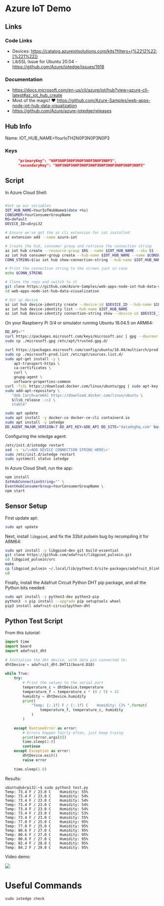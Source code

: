 # Azure IoT Demo

## Links

### Code Links

* Devices: https://catalog.azureiotsolutions.com/kits?filters={%2212%22:[%221%22]}
* LibSSL Issue for Ubuntu 20.04 - https://github.com/Azure/iotedge/issues/1918

### Documentation

* https://docs.microsoft.com/en-us/cli/azure/iot/hub?view=azure-cli-latest#az_iot_hub_create
* Most of the magic! ❤️ https://github.com/Azure-Samples/web-apps-node-iot-hub-data-visualization
* https://github.com/Azure/azure-iotedge/releases


## Hub Info

Name: 
IOT_HUB_NAME=YourIoTH2N0P3N0P3N0P3

### Keys

```json
      "primaryKey": "N0P3N0P3N0P3N0P3N0P3N0P3N0P3",
      "secondaryKey": "N0P3N0P3N0P3N0P3N0P3N0P3N0P3N0P3N0P3N0P3"
```

## Script

In Azure Cloud Shell: 

```bash

#Set up our variables
IOT_HUB_NAME=YourIoTHubName$(date +%s)
CONSUMER=YourConsumerGroupName
RG=default
DEVICE_ID=ubrpi32

# Ensure we've got the az cli extension for iot installed
az extension add --name azure-iot

# Create the hub, consumer group and retrieve the connection string
az iot hub create --resource-group $RG --name $IOT_HUB_NAME --sku S1 --partition-count 2
az iot hub consumer-group create --hub-name $IOT_HUB_NAME --name $CONSUMER
CONN_STRING=$(az iot hub show-connection-string --hub-name $IOT_HUB_NAME --policy-name service)

# Print the connection string to the screen just in case
echo $CONN_STRING

# Clone the repo and switch to it
git clone https://github.com/Azure-Samples/web-apps-node-iot-hub-data-visualization.git
cd web-apps-node-iot-hub-data-visualization

# Set up device
az iot hub device-identity create --device-id $DEVICE_ID --hub-name $IOT_HUB_NAME --edge-enabled
az iot hub device-identity list --hub-name $IOT_HUB_NAME
az iot hub device-identity connection-string show --device-id $DEVICE_ID --hub-name $IOT_HUB_NAME

```

On your Raspberry Pi 3/4 or simulator running Ubuntu 18.04.5 on ARM64:

```bash
DD_API=""
curl https://packages.microsoft.com/keys/microsoft.asc | gpg --dearmor > microsoft.gpg
sudo cp ./microsoft.gpg /etc/apt/trusted.gpg.d/

curl https://packages.microsoft.com/config/ubuntu/18.04/multiarch/prod.list > ./microsoft-prod.list
sudo cp ./microsoft-prod.list /etc/apt/sources.list.d/
sudo apt-get install -y \
    apt-transport-https \
    ca-certificates \
    curl \
    gnupg-agent \
    software-properties-common
curl -fsSL https://download.docker.com/linux/ubuntu/gpg | sudo apt-key add -
sudo add-apt-repository \
   "deb [arch=arm64] https://download.docker.com/linux/ubuntu \
   $(lsb_release -cs) \
   stable"

sudo apt update
sudo apt install -y docker-ce docker-ce-cli containerd.io
sudo apt install -y iotedge
DD_AGENT_MAJOR_VERSION=7 DD_API_KEY=$DD_API DD_SITE="datadoghq.com" bash -c "$(curl -L https://s3.amazonaws.com/dd-agent/scripts/install_script.sh)"
```

Configuring the iotedge agent:

```bash
/etc/init.d/iotedge restart
sed -s 's/\<ADD DEVICE CONNECTION STRING HERE\>'
sudo /etc/init.d/iotedge restart
sudo systemctl status iotedge
```

In Azure Cloud Shell, run the app:

```bash
npm install 
IotHubConnectionString="" \
EventHubConsumerGroup=YourConsumerGroupName \
npm start

```

## Sensor Setup

First update apt:

```bash
sudo apt update
```

Next, install `libgpiod`, and fix the 32bit pulsein bug by recompiling it for ARM64:

```bash
sudo apt install -y libgpiod-dev git build-essential
git clone https://github.com/adafruit/libgpiod_pulsein.git
cd libgpiod_pulsein/src
make
cp libgpiod_pulsein ~/.local/lib/python3.6/site-packages/adafruit_blinka/microcontroller/bcm283x/pulseio/libgpiod_pulsein
cd
```

Finally, install the Adafruit Circuit Python DHT pip package, and all the Python bits needed:

```bash
sudo apt install -y python3-dev python3-pip
python3 -m pip install --upgrade pip setuptools wheel
pip3 install adafruit-circuitpython-dht
```
## Python Test Script

From _this tutorial_:

```python
import time
import board
import adafruit_dht
 
# Initialize the dht device, with data pin connected to:
dhtDevice = adafruit_dht.DHT11(board.D18)
 
while True:
    try:
        # Print the values to the serial port
        temperature_c = dhtDevice.temperature
        temperature_f = temperature_c * (9 / 5) + 32
        humidity = dhtDevice.humidity
        print(
            "Temp: {:.1f} F / {:.1f} C    Humidity: {}% ".format(
                temperature_f, temperature_c, humidity
            )
        )
 
    except RuntimeError as error:
        # Errors happen fairly often, just keep trying
        print(error.args[0])
        time.sleep(2.0)
        continue
    except Exception as error:
        dhtDevice.exit()
        raise error
 
    time.sleep(1.0)
```

Results:
```
ubuntu@ubrpi32:~$ sudo python3 test.py
Temp: 73.4 F / 23.0 C    Humidity: 55%
Temp: 73.4 F / 23.0 C    Humidity: 54%
Temp: 73.4 F / 23.0 C    Humidity: 54%
Temp: 73.4 F / 23.0 C    Humidity: 54%
Temp: 73.4 F / 23.0 C    Humidity: 54%
Temp: 73.4 F / 23.0 C    Humidity: 53%
Temp: 73.4 F / 23.0 C    Humidity: 55%
Temp: 77.0 F / 25.0 C    Humidity: 95%
Temp: 77.0 F / 25.0 C    Humidity: 95%
Temp: 80.6 F / 27.0 C    Humidity: 95%
Temp: 80.6 F / 27.0 C    Humidity: 95%
Temp: 80.6 F / 27.0 C    Humidity: 95%
Temp: 82.4 F / 28.0 C    Humidity: 95%
Temp: 84.2 F / 29.0 C    Humidity: 95%
```

Video demo:

![](CHT11_Raspberry_Pi_4_64bit_Ubuntu_18-EXTRALOW.gif)

# Useful Commands

`sudo iotedge check`

